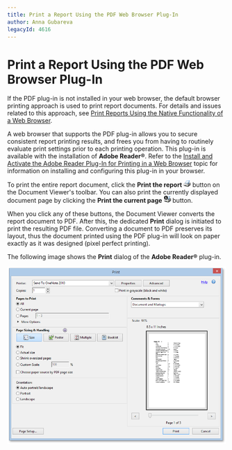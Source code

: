 ```yaml
---
title: Print a Report Using the PDF Web Browser Plug-In
author: Anna Gubareva
legacyId: 4616
---
```

# Print a Report Using the PDF Web Browser Plug-In
If the PDF plug-in is not installed in your web browser, the default browser printing approach is used to print report documents. For details and issues related to this approach, see [Print Reports Using the Native Functionality of a Web Browser](print-reports-using-the-native-functionality-of-a-web-browser.md).

A web browser that supports the PDF plug-in allows you to secure consistent report printing results, and frees you from having to routinely evaluate print settings prior to each printing operation. This plug-in is available with the installation of **Adobe Reader&#174;**. Refer to the [Install and Activate the Adobe Reader Plug-In for Printing in a Web Browser](install-and-activate-the-adobe-reader-plug-in-for-printing-in-a-web-browser.md) topic for information on installing and configuring this plug-in in your browser.

To print the entire report document, click the **Print the report** ![web_buttonPrint](../../../../images/img7539.png) button on the Document Viewer's toolbar. You can also print the currently displayed document page by clicking the **Print the current page** ![web_buttonPrintOne](../../../../images/img7540.png) button.

When you click any of these buttons, the Document Viewer converts the report document to PDF. After this, the dedicated **Print** dialog is initiated to print the resulting PDF file. Converting a document to PDF preserves its layout, thus the document printed using the PDF plug-in will look on paper exactly as it was designed (pixel perfect printing).

The following image shows the **Print** dialog of the **Adobe Reader&#174;** plug-in.

![EUD_HTML5DV_PrintDialog](../../../../images/img121882.png)
